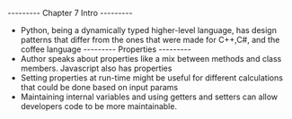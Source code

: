 --------- Chapter 7 Intro ---------
- Python, being a dynamically typed higher-level language, has design patterns that differ from the ones that were made for C++,C#, and the coffee language
--------- Properties ---------
- Author speaks about properties like a mix between methods and class members. Javascript also has properties 
- Setting properties at run-time might be useful for different calculations that could be done based on input params
- Maintaining internal variables and using getters and setters can allow developers code to be more maintainable.
